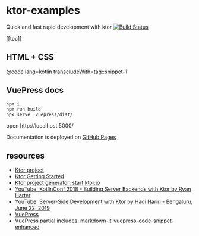 # ktor-examples
Quick and fast rapid development with ktor [![Build Status](https://travis-ci.org/daggerok/ktor-examples.svg?branch=master)](https://travis-ci.org/daggerok/ktor-examples)

[[toc]]

## HTML + CSS

<!--
<<< @/ktor-html-css-example/src/Application.kt{highlightLines}
-->

@[code lang=kotlin transcludeWith=tag::snippet-1](@/ktor-html-css-example/src/Application.kt)

## VuePress docs

```shell script
npm i
npm run build
npx serve .vuepress/dist/
```

open http://localhost:5000/

Documentation is deployed on [GitHub Pages](https://daggerok.github.io/ktor-examples/)

## resources

* [Ktor project](https://ktor.io)
* [Ktor Getting Started](https://ktor.io/quickstart/index.html)
* [Ktor project generator: start.ktor.io](https://start.ktor.io)
* [YouTube: KotlinConf 2018 - Building Server Backends with Ktor by Ryan Harter](youtube.com/watch?v=V4PS3IjIzlw)
* [YouTube: Server-Side Development with Ktor by Hadi Hariri - Bengaluru, June 22, 2019](https://www.youtube.com/watch?v=Y4kyTpi_qO4)
* [VuePress](https://v1.vuepress.vuejs.org/guide/markdown.html#import-code-snippets)
* [VuePress partial includes: markdown-it-vuepress-code-snippet-enhanced](https://www.npmjs.com/package/markdown-it-vuepress-code-snippet-enhanced)
